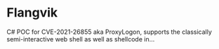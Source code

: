 # Flangvik
C# POC for CVE-2021-26855 aka ProxyLogon, supports the classically semi-interactive web shell as well as shellcode in…
